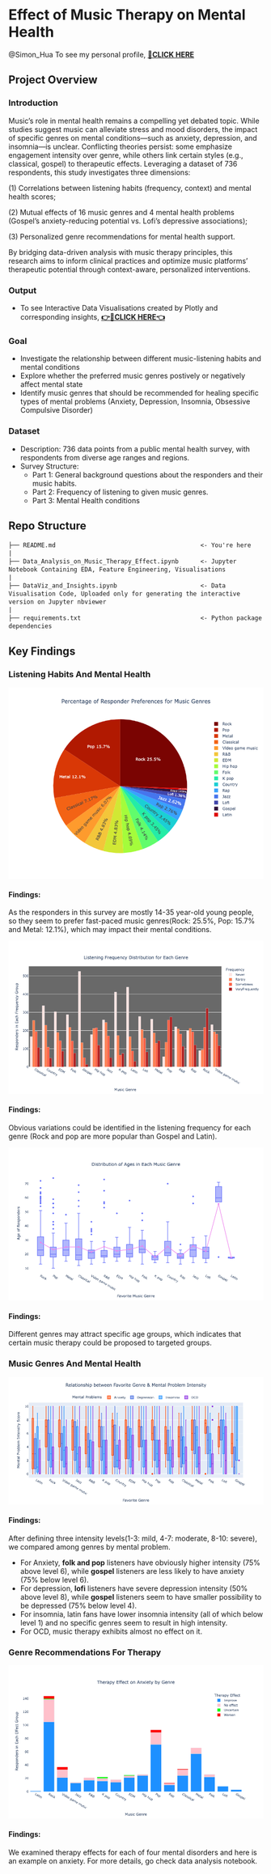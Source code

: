 # Effect of Music Therapy on Mental Health
@Simon_Hua
To see my personal profile, [**🔗CLICK HERE**](https://s1mon1211.github.io/Music_Therapy/)

## Project Overview
### Introduction
  Music’s role in mental health remains a compelling yet debated topic. While studies suggest music can alleviate stress and mood disorders, the impact of specific genres on mental conditions—such as anxiety, depression, and insomnia—is unclear. Conflicting theories persist: some emphasize engagement intensity over genre, while others link certain styles (e.g., classical, gospel) to therapeutic effects. Leveraging a dataset of 736 respondents, this study investigates three dimensions: 
  
  (1) Correlations between listening habits (frequency, context) and mental health scores;
  
  (2) Mutual effects of 16 music genres and 4 mental health problems (Gospel’s anxiety-reducing potential vs. Lofi’s depressive associations);
  
  (3) Personalized genre recommendations for mental health support.
  
  By bridging data-driven analysis with music therapy principles, this research aims to inform clinical practices and optimize music platforms’ therapeutic potential through context-aware, personalized interventions. 

### Output
  - To see Interactive Data Visualisations created by Plotly and corresponding insights, [**👉🔗CLICK HERE👈**](https://nbviewer.org/github/S1mon1211/Music_Therapy/blob/main/DataViz_and_Insights.ipynb)
  
### Goal
  - Investigate the relationship between different music-listening habits and mental conditions
  - Explore whether the preferred music genres postively or negatively affect mental state
  - Identify music genres that should be recommended for healing specific types of mental problems (Anxiety, Depression, Insomnia, Obsessive Compulsive Disorder)

### Dataset
  - Description: 736 data points from a public mental health survey, with respondents from diverse age ranges and regions.
  - Survey Structure:
      - Part 1: General background questions about the responders and their music habits.
      - Part 2: Frequency of listening to given music genres.
      - Part 3: Mental Health conditions

## Repo Structure
```
├── README.md                                        <- You're here
|
├── Data_Analysis_on_Music_Therapy_Effect.ipynb      <- Jupyter Notebook Containing EDA, Feature Engineering, Visualisations
|
├── DataViz_and_Insights.ipynb                       <- Data Visualisation Code, Uploaded only for generating the interactive version on Jupyter nbviewer
|
├── requirements.txt                                 <- Python package dependencies

```
## Key Findings
### Listening Habits And Mental Health
<p align='center'>
<img src='https://github.com/S1mon1211/Music_Therapy/blob/main/Graphs/Responder_preference.png?raw=true'>
</p>

#### Findings:
As the responders in this survey are mostly 14-35 year-old young people, so they seem to prefer fast-paced music genres(Rock: 25.5%, Pop: 15.7% and Metal: 12.1%), which may impact their mental conditions.

<p align='center'>
<img src='https://github.com/S1mon1211/Music_Therapy/blob/main/Graphs/Listening_Frequency.png?raw=true'>
</p>

#### Findings:
Obvious variations could be identified in the listening frequency for each genre (Rock and pop are more popular than Gospel and Latin).
<p align='center'>
<img src='https://github.com/S1mon1211/Music_Therapy/blob/main/Graphs/Age.png?raw=true'>
</p>

#### Findings:
Different genres may attract specific age groups, which indicates that certain music therapy could be proposed to targeted groups.

### Music Genres And Mental Health
<p align='center'>
<img src='https://github.com/S1mon1211/Music_Therapy/blob/main/Graphs/Fav_genre_intensity.png?raw=true'>
</p>

#### Findings:
After defining three intensity levels(1-3: mild, 4-7: moderate, 8-10: severe), we compared among genres by mental problem.
- For Anxiety, **folk and pop** listeners have obviously higher intensity (75% above level 6), while **gospel** listeners are less likely to have anxiety (75% below level 6).
- For depression, **lofi** listeners have severe depression intensity (50% above level 8), while **gospel** listeners seem to have smaller possibility to be depressed (75% below level 4).
- For insomnia, latin fans have lower insomnia intensity (all of which below level 1) and no specific genres seem to result in high intensity.
- For OCD, music therapy exhibits almost no effect on it.

### Genre Recommendations For Therapy
<p align='center'>
<img src='https://github.com/S1mon1211/Music_Therapy/blob/main/Graphs/Therapy_effect_anxiety.png?raw=true'>
</p>

#### Findings:
We examined therapy effects for each of four mental disorders and here is an example on anxiety. For more details, go check data analysis notebook. 

